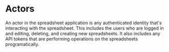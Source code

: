 # Actors

An actor in the spreadsheet application is any authenticated identity that's interacting with the spreadsheet. This includes the users who are logged in and editing, deleting, and creating new spreadsheets. It also includes any API tokens that are performing operations on the spreadsheets programatically.

